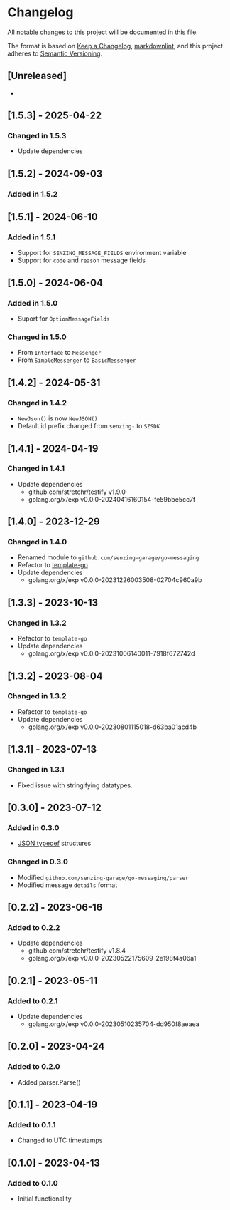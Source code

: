 # Changelog

All notable changes to this project will be documented in this file.

The format is based on [Keep a Changelog], [markdownlint],
and this project adheres to [Semantic Versioning].

## [Unreleased]

-

## [1.5.3] - 2025-04-22

### Changed in 1.5.3

- Update dependencies

## [1.5.2] - 2024-09-03

### Added in 1.5.2

## [1.5.1] - 2024-06-10

### Added in 1.5.1

- Support for `SENZING_MESSAGE_FIELDS` environment variable
- Support for `code` and `reason` message fields

## [1.5.0] - 2024-06-04

### Added in 1.5.0

- Suport for `OptionMessageFields`

### Changed in 1.5.0

- From `Interface` to `Messenger`
- From `SimpleMessenger` to `BasicMessenger`

## [1.4.2] - 2024-05-31

### Changed in 1.4.2

- `NewJson()` is now `NewJSON()`
- Default id prefix changed from `senzing-` to `SZSDK`

## [1.4.1] - 2024-04-19

### Changed in 1.4.1

- Update dependencies
  - github.com/stretchr/testify v1.9.0
  - golang.org/x/exp v0.0.0-20240416160154-fe59bbe5cc7f

## [1.4.0] - 2023-12-29

### Changed in 1.4.0

- Renamed module to `github.com/senzing-garage/go-messaging`
- Refactor to [template-go](https://github.com/senzing-garage/template-go)
- Update dependencies
  - golang.org/x/exp v0.0.0-20231226003508-02704c960a9b

## [1.3.3] - 2023-10-13

### Changed in 1.3.2

- Refactor to `template-go`
- Update dependencies
  - golang.org/x/exp v0.0.0-20231006140011-7918f672742d

## [1.3.2] - 2023-08-04

### Changed in 1.3.2

- Refactor to `template-go`
- Update dependencies
  - golang.org/x/exp v0.0.0-20230801115018-d63ba01acd4b

## [1.3.1] - 2023-07-13

### Changed in 1.3.1

- Fixed issue with stringifying datatypes.

## [0.3.0] - 2023-07-12

### Added in 0.3.0

- [JSON typedef](https://jsontypedef.com/) structures

### Changed in 0.3.0

- Modified `github.com/senzing-garage/go-messaging/parser`
- Modified message `details` format

## [0.2.2] - 2023-06-16

### Added to 0.2.2

- Update dependencies
  - github.com/stretchr/testify v1.8.4
  - golang.org/x/exp v0.0.0-20230522175609-2e198f4a06a1

## [0.2.1] - 2023-05-11

### Added to 0.2.1

- Update dependencies
  - golang.org/x/exp v0.0.0-20230510235704-dd950f8aeaea

## [0.2.0] - 2023-04-24

### Added to 0.2.0

- Added parser.Parse()

## [0.1.1] - 2023-04-19

### Added to 0.1.1

- Changed to UTC timestamps

## [0.1.0] - 2023-04-13

### Added to 0.1.0

- Initial functionality

[Keep a Changelog]: https://keepachangelog.com/en/1.0.0/
[markdownlint]: https://dlaa.me/markdownlint/
[Semantic Versioning]: https://semver.org/spec/v2.0.0.html
